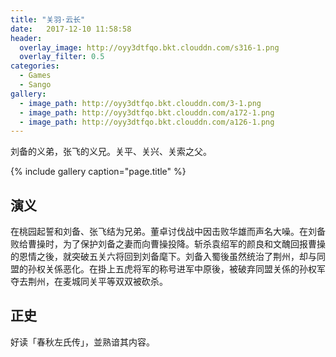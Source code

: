 ```yaml
---
title: "关羽·云长"
date:   2017-12-10 11:58:58
header:
  overlay_image: http://oyy3dtfqo.bkt.clouddn.com/s316-1.png
  overlay_filter: 0.5
categories:
  - Games
  - Sango
gallery:
  - image_path: http://oyy3dtfqo.bkt.clouddn.com/3-1.png
  - image_path: http://oyy3dtfqo.bkt.clouddn.com/a172-1.png
  - image_path: http://oyy3dtfqo.bkt.clouddn.com/a126-1.png
---
```


刘备的义弟，张飞的义兄。关平、关兴、关索之父。

{% include gallery caption="page.title" %}

## 演义

在桃园起誓和刘备、张飞结为兄弟。董卓讨伐战中因击败华雄而声名大噪。在刘备败给曹操时，为了保护刘备之妻而向曹操投降。斩杀袁绍军的颜良和文醜回报曹操的恩情之後，就突破五关六将回到刘备麾下。刘备入蜀後虽然统治了荆州，却与同盟的孙权关係恶化。在掛上五虎将军的称号进军中原後，被破弃同盟关係的孙权军夺去荆州，在麦城同关平等双双被砍杀。

## 正史

好读「春秋左氏传」，並熟谙其内容。